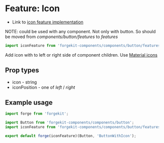 # Feature: Icon

* Link to [icon feature implementation](https://github.com/tuchk4/forgekit-components/blob/master/lib/components/button/features/icon/index.js)

NOTE: could be used with any component. Not only with button. So should be moved from *components/button/features* to *features*

```js
import iconFeature from 'forgekit-components/components/button/features/icon';
```

Add icon with to left or right side of component children. Use [Material icons](https://design.google.com/icons/)

## Prop types

* icon - string
* iconPosition - one of *left* / *right*

## Example usage

```js
import forge from 'forgekit';

import Button from 'forgekit-components/components/button';
import iconFeature from 'forgekit-components/components/button/features/icon';

export default forge(iconFeature)(Button, 'ButtonWithIcon');
```
